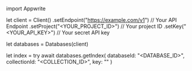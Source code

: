 import Appwrite

let client = Client()
    .setEndpoint("https://example.com/v1") // Your API Endpoint
    .setProject("<YOUR_PROJECT_ID>") // Your project ID
    .setKey("<YOUR_API_KEY>") // Your secret API key

let databases = Databases(client)

let index = try await databases.getIndex(
    databaseId: "<DATABASE_ID>",
    collectionId: "<COLLECTION_ID>",
    key: ""
)

